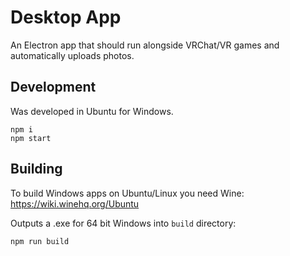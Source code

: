 # Desktop App

An Electron app that should run alongside VRChat/VR games and automatically uploads photos.

## Development

Was developed in Ubuntu for Windows.

    npm i
    npm start

## Building

To build Windows apps on Ubuntu/Linux you need Wine: https://wiki.winehq.org/Ubuntu

Outputs a .exe for 64 bit Windows into `build` directory:

    npm run build
